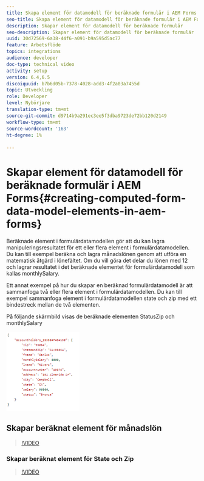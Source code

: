 ```yaml
---
title: Skapa element för datamodell för beräknade formulär i AEM Forms
seo-title: Skapa element för datamodell för beräknade formulär i AEM Forms
description: Skapar element för datamodell för beräknade formulär
seo-description: Skapar element för datamodell för beräknade formulär
uuid: 30d72569-6a38-44f6-a091-b9a595d5ac77
feature: Arbetsflöde
topics: integrations
audience: developer
doc-type: technical video
activity: setup
version: 6.4,6.5
discoiquuid: b7b6d05b-7378-4028-add3-4f2a03a7455d
topic: Utveckling
role: Developer
level: Nybörjare
translation-type: tm+mt
source-git-commit: d9714b9a291ec3ee5f3dba9723de72bb120d2149
workflow-type: tm+mt
source-wordcount: '163'
ht-degree: 1%

---
```



# Skapar element för datamodell för beräknade formulär i AEM Forms{#creating-computed-form-data-model-elements-in-aem-forms}

Beräknade element i formulärdatamodellen gör att du kan lagra manipuleringsresultatet för ett eller flera element i formulärdatamodellen. Du kan till exempel beräkna och lagra månadslönen genom att utföra en matematisk åtgärd i lönefältet. Om du vill göra det delar du lönen med 12 och lagrar resultatet i det beräknade elementet för formulärdatamodell som kallas monthlySalary.

Ett annat exempel på hur du skapar en beräknad formulärdatamodell är att sammanfoga två eller flera element i formulärdatamodellen. Du kan till exempel sammanfoga element i formulärdatamodellen state och zip med ett bindestreck mellan de två elementen.

På följande skärmbild visas de beräknade elementen StatusZip och monthlySalary

![datorfdmelement](assets/computedfdmelement.gif)

## Skapar beräknat element för månadslön

>[!VIDEO](https://video.tv.adobe.com/v/23855?quality=9&learn=on)

### Skapar beräknat element för State och Zip

>[!VIDEO](https://video.tv.adobe.com/v/23856/?quality=9&learn=on)

